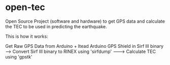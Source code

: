 open-tec
========

Open Source Project (software and hardware) to get GPS data and calculate the TEC to be used in predicting the earthquake.

This is how it works:

Get Raw GPS Data from Arduino + Itead Arduino GPS Shield in Sirf III binary --> Convert Sirf III binary to RINEX using 'sirfdump' ---> Calculate TEC using 'gpstk'